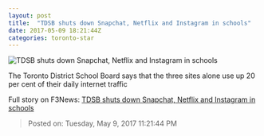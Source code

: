 ```yaml
---
layout: post
title:  "TDSB shuts down Snapchat, Netflix and Instagram in schools"
date: 2017-05-09 18:21:44Z
categories: toronto-star
---
```


![TDSB shuts down Snapchat, Netflix and Instagram in schools](https://www.thestar.com/content/dam/thestar/news/gta/2017/05/09/tdsb-shuts-down-snapchat-netflix-and-instagram-in-schools/tdsb-snapchat3.jpg)

The Toronto District School Board says that the three sites alone use up 20 per cent of their daily internet traffic


Full story on F3News: [TDSB shuts down Snapchat, Netflix and Instagram in schools](http://www.f3nws.com/n/jcUSGE)

> Posted on: Tuesday, May 9, 2017 11:21:44 PM
